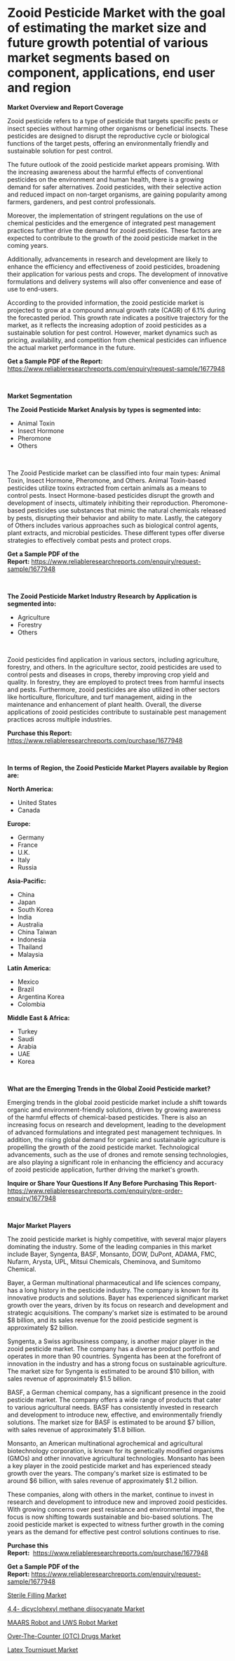 <p><h1>Zooid Pesticide Market with the goal of estimating the market size and future growth potential of various market segments based on component, applications, end user and region</h1></p><p><strong>Market Overview and Report Coverage</strong></p>
<p><p>Zooid pesticide refers to a type of pesticide that targets specific pests or insect species without harming other organisms or beneficial insects. These pesticides are designed to disrupt the reproductive cycle or biological functions of the target pests, offering an environmentally friendly and sustainable solution for pest control.</p><p>The future outlook of the zooid pesticide market appears promising. With the increasing awareness about the harmful effects of conventional pesticides on the environment and human health, there is a growing demand for safer alternatives. Zooid pesticides, with their selective action and reduced impact on non-target organisms, are gaining popularity among farmers, gardeners, and pest control professionals.</p><p>Moreover, the implementation of stringent regulations on the use of chemical pesticides and the emergence of integrated pest management practices further drive the demand for zooid pesticides. These factors are expected to contribute to the growth of the zooid pesticide market in the coming years.</p><p>Additionally, advancements in research and development are likely to enhance the efficiency and effectiveness of zooid pesticides, broadening their application for various pests and crops. The development of innovative formulations and delivery systems will also offer convenience and ease of use to end-users.</p><p>According to the provided information, the zooid pesticide market is projected to grow at a compound annual growth rate (CAGR) of 6.1% during the forecasted period. This growth rate indicates a positive trajectory for the market, as it reflects the increasing adoption of zooid pesticides as a sustainable solution for pest control. However, market dynamics such as pricing, availability, and competition from chemical pesticides can influence the actual market performance in the future.</p></p>
<p><strong>Get a Sample PDF of the Report:</strong> <a href="https://www.reliableresearchreports.com/enquiry/request-sample/1677948">https://www.reliableresearchreports.com/enquiry/request-sample/1677948</a></p>
<p>&nbsp;</p>
<p><strong>Market Segmentation</strong></p>
<p><strong>The Zooid Pesticide Market Analysis by types is segmented into:</strong></p>
<p><ul><li>Animal Toxin</li><li>Insect Hormone</li><li>Pheromone</li><li>Others</li></ul></p>
<p>&nbsp;</p>
<p><p>The Zooid Pesticide market can be classified into four main types: Animal Toxin, Insect Hormone, Pheromone, and Others. Animal Toxin-based pesticides utilize toxins extracted from certain animals as a means to control pests. Insect Hormone-based pesticides disrupt the growth and development of insects, ultimately inhibiting their reproduction. Pheromone-based pesticides use substances that mimic the natural chemicals released by pests, disrupting their behavior and ability to mate. Lastly, the category of Others includes various approaches such as biological control agents, plant extracts, and microbial pesticides. These different types offer diverse strategies to effectively combat pests and protect crops.</p></p>
<p><strong>Get a Sample PDF of the Report:</strong>&nbsp;<a href="https://www.reliableresearchreports.com/enquiry/request-sample/1677948">https://www.reliableresearchreports.com/enquiry/request-sample/1677948</a></p>
<p>&nbsp;</p>
<p><strong>The Zooid Pesticide Market Industry Research by Application is segmented into:</strong></p>
<p><ul><li>Agriculture</li><li>Forestry</li><li>Others</li></ul></p>
<p>&nbsp;</p>
<p><p>Zooid pesticides find application in various sectors, including agriculture, forestry, and others. In the agriculture sector, zooid pesticides are used to control pests and diseases in crops, thereby improving crop yield and quality. In forestry, they are employed to protect trees from harmful insects and pests. Furthermore, zooid pesticides are also utilized in other sectors like horticulture, floriculture, and turf management, aiding in the maintenance and enhancement of plant health. Overall, the diverse applications of zooid pesticides contribute to sustainable pest management practices across multiple industries.</p></p>
<p><strong>Purchase this Report:</strong>&nbsp; <a href="https://www.reliableresearchreports.com/purchase/1677948">https://www.reliableresearchreports.com/purchase/1677948</a></p>
<p>&nbsp;</p>
<p><strong>In terms of Region, the Zooid Pesticide Market Players available by Region are:</strong></p>
<p>
    <p> <strong> North America: </strong>
        <ul>
            <li>United States</li>
            <li>Canada</li>
        </ul>
        </p> 
    <p> <strong> Europe: </strong>
        <ul>
            <li>Germany</li>
            <li>France</li>
            <li>U.K.</li>
            <li>Italy</li>
            <li>Russia</li>
        </ul>
        </p> 
    <p> <strong> Asia-Pacific: </strong>
        <ul>
            <li>China</li>
            <li>Japan</li>
            <li>South Korea</li>
            <li>India</li>
            <li>Australia</li>
            <li>China Taiwan</li>
            <li>Indonesia</li>
            <li>Thailand</li>
            <li>Malaysia</li>
        </ul>
        </p> 
    <p> <strong> Latin America: </strong>
        <ul>
            <li>Mexico</li>
            <li>Brazil</li>
            <li>Argentina Korea</li>
            <li>Colombia</li>
        </ul>
        </p> 
    <p> <strong> Middle East & Africa: </strong>
        <ul>
            <li>Turkey</li>
            <li>Saudi</li>
            <li>Arabia</li>
            <li>UAE</li>
            <li>Korea</li>
        </ul>
    </p>
    </p>
<p>&nbsp;</p>
<p><strong>What are the Emerging Trends in the Global Zooid Pesticide market?</strong></p>
<p><p>Emerging trends in the global zooid pesticide market include a shift towards organic and environment-friendly solutions, driven by growing awareness of the harmful effects of chemical-based pesticides. There is also an increasing focus on research and development, leading to the development of advanced formulations and integrated pest management techniques. In addition, the rising global demand for organic and sustainable agriculture is propelling the growth of the zooid pesticide market. Technological advancements, such as the use of drones and remote sensing technologies, are also playing a significant role in enhancing the efficiency and accuracy of zooid pesticide application, further driving the market's growth.</p></p>
<p><strong>Inquire or Share Your Questions If Any Before Purchasing This Report</strong>- <a href="https://www.reliableresearchreports.com/enquiry/pre-order-enquiry/1677948">https://www.reliableresearchreports.com/enquiry/pre-order-enquiry/1677948</a></p>
<p>&nbsp;</p>
<p><strong>Major Market Players</strong></p>
<p><p>The zooid pesticide market is highly competitive, with several major players dominating the industry. Some of the leading companies in this market include Bayer, Syngenta, BASF, Monsanto, DOW, DuPont, ADAMA, FMC, Nufarm, Arysta, UPL, Mitsui Chemicals, Cheminova, and Sumitomo Chemical.</p><p>Bayer, a German multinational pharmaceutical and life sciences company, has a long history in the pesticide industry. The company is known for its innovative products and solutions. Bayer has experienced significant market growth over the years, driven by its focus on research and development and strategic acquisitions. The company's market size is estimated to be around $8 billion, and its sales revenue for the zooid pesticide segment is approximately $2 billion.</p><p>Syngenta, a Swiss agribusiness company, is another major player in the zooid pesticide market. The company has a diverse product portfolio and operates in more than 90 countries. Syngenta has been at the forefront of innovation in the industry and has a strong focus on sustainable agriculture. The market size for Syngenta is estimated to be around $10 billion, with sales revenue of approximately $1.5 billion.</p><p>BASF, a German chemical company, has a significant presence in the zooid pesticide market. The company offers a wide range of products that cater to various agricultural needs. BASF has consistently invested in research and development to introduce new, effective, and environmentally friendly solutions. The market size for BASF is estimated to be around $7 billion, with sales revenue of approximately $1.8 billion.</p><p>Monsanto, an American multinational agrochemical and agricultural biotechnology corporation, is known for its genetically modified organisms (GMOs) and other innovative agricultural technologies. Monsanto has been a key player in the zooid pesticide market and has experienced steady growth over the years. The company's market size is estimated to be around $6 billion, with sales revenue of approximately $1.2 billion.</p><p>These companies, along with others in the market, continue to invest in research and development to introduce new and improved zooid pesticides. With growing concerns over pest resistance and environmental impact, the focus is now shifting towards sustainable and bio-based solutions. The zooid pesticide market is expected to witness further growth in the coming years as the demand for effective pest control solutions continues to rise.</p></p>
<p><strong>Purchase this Report:</strong>&nbsp;&nbsp;<a href="https://www.reliableresearchreports.com/purchase/1677948">https://www.reliableresearchreports.com/purchase/1677948</a></p>
<p></p>
<p><strong>Get a Sample PDF of the Report:</strong>&nbsp;<a href="https://www.reliableresearchreports.com/enquiry/request-sample/1677948">https://www.reliableresearchreports.com/enquiry/request-sample/1677948</a></p>
<p><p><a href="https://www.linkedin.com/pulse/sterile-filling-market-size-growth-forecast-from-2023-2030/">Sterile Filling Market</a></p><p><a href="https://github.com/provorikovar/Market-Research-Report-List-1/blob/main/44-dicyclohexyl-methane-diisocyanate-market.md">4,4- dicyclohexyl methane diisocyanate Market</a></p><p><a href="https://medium.com/@beauhagenes2023/maars-robot-and-uws-robot-market-size-cagr-trends-2024-2030-e677feace136">MAARS Robot and UWS Robot Market</a></p><p><a href="https://github.com/kipkeeva/Market-Research-Report-List-1/blob/main/over-the-counter-otc-drugs-market.md">Over-The-Counter (OTC) Drugs Market</a></p><p><a href="https://www.linkedin.com/pulse/decoding-latex-tourniquet-market-deep-dive-latest-trends-segmentation/">Latex Tourniquet Market</a></p></p>